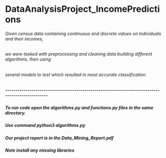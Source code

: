 # DataAnalysisProject_IncomePredictions
###### Given census data containing continuous and discrete values on individuals and their incomes, 
###### we were tasked with preprocessing and cleaning data building different algorithms, then using 
###### several models to test which resulted in most accurate classification. 
##### -------------------------------------------------------------------------------------------------
##### To run code open the algorithms.py and functions.py files in the same directory. 
##### Use command python3 algorithms.py 

##### Our project report is in the Data_Mining_Report.pdf 

##### *Note install any missing libraries*
